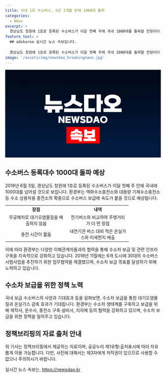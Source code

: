 ```yaml
---
title: 국내 1호 수소버스, 5년 1개월 만에 1000대 돌파
categories:
  - News
excerpt: >
  경상남도 창원에 1호로 등록된 수소버스가 이달 첫째 주에 국내 1000대를 돌파할 전망이다. 액화수소충전소와 대용량 기체수소충전소 확충으로 수소 상용차용 충전소가 늘면서 수소버스 보급이 가속화될 것으로 예상된다. 수소버스는 대기오염물질을 배출하지 않으면서 주행거리가 길고, 충전 시간이 짧은 장점이 있다. 환경부는 2018년부터 수소버스 시범사업을 진행해왔으며, 수소차 보급 목표를 위해 다양한 이해관계자들과 협력하고 있다.
feature_text: >
  ## adskorea 실시간 뉴스 속보입니다.

  경상남도 창원에 1호로 등록된 수소버스가 이달 첫째 주에 국내 1000대를 돌파할 전망이다. 액화수소충전소와 대용량 기체수소충전소 확충으로 수소 상용차용 충전소가 늘면서 수소버스 보급이 가속화될 것으로 예상된다. 수소버스는 대기오염물질을 배출하지 않으면서 주행거리가 길고, 충전 시간이 짧은 장점이 있다. 환경부는 2018년부터 수소버스 시범사업을 진행해왔으며, 수소차 보급 목표를 위해 다양한 이해관계자들과 협력하고 있다.
image: '/assets/img/newsdao_breakingnews.jpg'
---
```


<p><img src="/assets/img/newsdao_breakingnews.jpg" alt="adskorea 속보" /></p>

<h2 data-ke-size="size26">수소버스 등록대수 1000대 돌파 예상</h2>

<p data-ke-size="size16">2019년 6월 3일, 경상남도 창원에 1호로 등록된 수소버스가 이달 첫째 주 안에 국내에 1000대를 넘어설 것으로 보입니다. 환경부는 액화수소충전소와 대용량 기체수소충전소 등 수소 상용차용 충전소의 확충으로 수소버스 보급에 속도가 붙을 것으로 예상됩니다.</p>

<table>
  <colgroup>
    <col width="200" />
    <col width="200" />
  </colgroup>
  <tr>
    <td style="text-align: center; height: 17px;"><b>장점</b></td>
    <td style="text-align: center; height: 17px;"><b>내역</b></td>
  </tr>
  <tr>
    <td style="text-align: center; height: 17px;">무공해차로 대기오염물질을 배출하지 않음</td>
    <td style="text-align: center; height: 17px;">전기버스와 비교하여 주행거리가 더 먼 장점</td>
  </tr>
  <tr>
    <td style="text-align: center; height: 17px;">충전 시간이 짧음</td>
    <td style="text-align: center; height: 17px;">내연기관 버스 대비 적은 온실가스와 미세먼지 배출</td>
  </tr>
</table>

<p data-ke-size="size16">이에 따라 환경부는 다양한 이해관계자들과의 협력을 통해 수소차 보급 및 관련 인프라 구축을 지속적으로 강화하고 있습니다. 2018년 11월에는 6개 도시에 30대의 수소버스 시범사업을 추진하기 위한 업무협약을 체결했으며, 수소차 보급 목표를 달성하기 위해 노력하고 있습니다.</p>

<h2 data-ke-size="size26">수소차 보급을 위한 정책 노력</h2>

<p data-ke-size="size16">국내 보급 수소버스의 사양과 기대효과 등을 살펴보면, 수소차 보급을 통한 대기오염물질과 온실가스 감축 효과가 기대됩니다. 환경부는 수소차 생태계를 구축하고 보급을 위해 제작사, 운수사, 충전소 구축·설비사, 지자체 등의 협력을 강화하고 있으며, 수소차 보급을 위한 정책을 밀어주고 있습니다.</p>

<h2 data-ke-size="size26">정책브리핑의 자료 출처 안내</h2>

<p data-ke-size="size16">위 기사는 정책브리핑에서 제공하는 자료이며, 공공누리 제1유형:출처표시에 따라 자유롭게 이용 가능합니다. 다만, 사진에 대해서는 제3자에게 저작권이 있으므로 사용할 수 없으니 주의하시기 바랍니다.</p>
실시간 뉴스 속보는, <a href="https://newsdao.kr" rel="dofollow">https://newsdao.kr</a>


